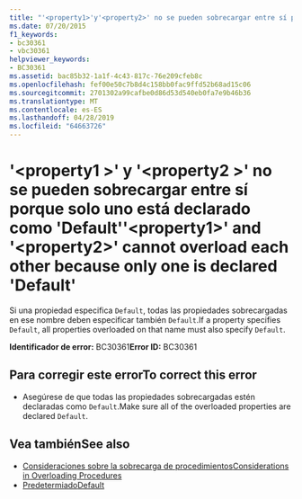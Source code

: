 ```yaml
---
title: "'<property1>'y'<property2>' no se pueden sobrecargar entre sí porque solo uno está declarado como 'Default'"
ms.date: 07/20/2015
f1_keywords:
- bc30361
- vbc30361
helpviewer_keywords:
- BC30361
ms.assetid: bac85b32-1a1f-4c43-817c-76e209cfeb8c
ms.openlocfilehash: fef00e50c7b8d4c158bb0fac9ffd52b68ad15c06
ms.sourcegitcommit: 2701302a99cafbe0d86d53d540eb0fa7e9b46b36
ms.translationtype: MT
ms.contentlocale: es-ES
ms.lasthandoff: 04/28/2019
ms.locfileid: "64663726"
---
```

# <a name="property1-and-property2-cannot-overload-each-other-because-only-one-is-declared-default"></a><span data-ttu-id="ca45b-102">'\<property1 >' y '\<property2 >' no se pueden sobrecargar entre sí porque solo uno está declarado como 'Default'</span><span class="sxs-lookup"><span data-stu-id="ca45b-102">'\<property1>' and '\<property2>' cannot overload each other because only one is declared 'Default'</span></span>
<span data-ttu-id="ca45b-103">Si una propiedad especifica `Default`, todas las propiedades sobrecargadas en ese nombre deben especificar también `Default`.</span><span class="sxs-lookup"><span data-stu-id="ca45b-103">If a property specifies `Default`, all properties overloaded on that name must also specify `Default`.</span></span>  
  
 <span data-ttu-id="ca45b-104">**Identificador de error:** BC30361</span><span class="sxs-lookup"><span data-stu-id="ca45b-104">**Error ID:** BC30361</span></span>  
  
## <a name="to-correct-this-error"></a><span data-ttu-id="ca45b-105">Para corregir este error</span><span class="sxs-lookup"><span data-stu-id="ca45b-105">To correct this error</span></span>  
  
- <span data-ttu-id="ca45b-106">Asegúrese de que todas las propiedades sobrecargadas estén declaradas como `Default`.</span><span class="sxs-lookup"><span data-stu-id="ca45b-106">Make sure all of the overloaded properties are declared `Default`.</span></span>  
  
## <a name="see-also"></a><span data-ttu-id="ca45b-107">Vea también</span><span class="sxs-lookup"><span data-stu-id="ca45b-107">See also</span></span>

- [<span data-ttu-id="ca45b-108">Consideraciones sobre la sobrecarga de procedimientos</span><span class="sxs-lookup"><span data-stu-id="ca45b-108">Considerations in Overloading Procedures</span></span>](../../visual-basic/programming-guide/language-features/procedures/considerations-in-overloading-procedures.md)
- [<span data-ttu-id="ca45b-109">Predetermiado</span><span class="sxs-lookup"><span data-stu-id="ca45b-109">Default</span></span>](../../visual-basic/language-reference/modifiers/default.md)
